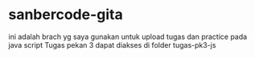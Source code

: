 # sanbercode-gita
ini adalah brach yg saya gunakan untuk upload tugas dan practice pada java script 
Tugas pekan 3 dapat diakses di folder tugas-pk3-js
